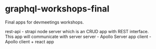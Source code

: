 # graphql-workshops-final
Final apps for devmeetings workshops.

rest-api - strapi node server which is an CRUD app with REST interface. This app will communicate with server
server - Apollo Server app 
client - Apollo client + react app
